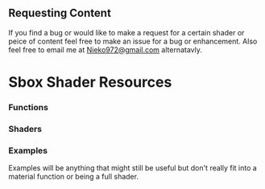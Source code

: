 ## Requesting Content
If you find a bug or would like to make a request for a certain shader or peice of content feel free to make an issue for a bug or enhancement. Also feel free to email me at Nieko972@gmail.com alternatavly.
# Sbox Shader Resources
### Functions
### Shaders
### Examples
Examples will be anything that might still be useful but don't really fit into a material function or being a full shader.
